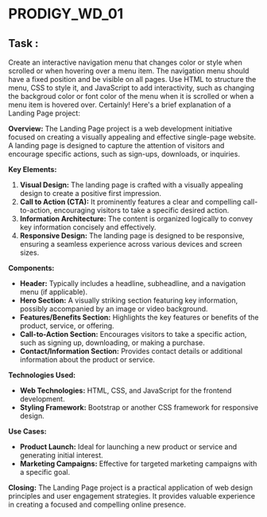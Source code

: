 # PRODIGY_WD_01
## Task :
Create an interactive navigation menu that changes color or style when scrolled or when hovering over a  menu item. The navigation menu should have a fixed position and be visible on all pages. Use HTML to structure the menu, CSS to style it, and JavaScript to add interactivity, such as changing the backgroud color or font color of the menu when it is scrolled or when a menu item is hovered over.
Certainly! Here's a brief explanation of a Landing Page project:


**Overview:**
The Landing Page project is a web development initiative focused on creating a visually appealing and effective single-page website. A landing page is designed to capture the attention of visitors and encourage specific actions, such as sign-ups, downloads, or inquiries.

**Key Elements:**
1. **Visual Design:** The landing page is crafted with a visually appealing design to create a positive first impression.
2. **Call to Action (CTA):** It prominently features a clear and compelling call-to-action, encouraging visitors to take a specific desired action.
3. **Information Architecture:** The content is organized logically to convey key information concisely and effectively.
4. **Responsive Design:** The landing page is designed to be responsive, ensuring a seamless experience across various devices and screen sizes.

**Components:**
- **Header:** Typically includes a headline, subheadline, and a navigation menu (if applicable).
- **Hero Section:** A visually striking section featuring key information, possibly accompanied by an image or video background.
- **Features/Benefits Section:** Highlights the key features or benefits of the product, service, or offering.
- **Call-to-Action Section:** Encourages visitors to take a specific action, such as signing up, downloading, or making a purchase.
- **Contact/Information Section:** Provides contact details or additional information about the product or service.

**Technologies Used:**
- **Web Technologies:** HTML, CSS, and JavaScript for the frontend development.
- **Styling Framework:** Bootstrap or another CSS framework for responsive design.

**Use Cases:**
- **Product Launch:** Ideal for launching a new product or service and generating initial interest.
- **Marketing Campaigns:** Effective for targeted marketing campaigns with a specific goal.

**Closing:**
The Landing Page project is a practical application of web design principles and user engagement strategies. It provides valuable experience in creating a focused and compelling online presence.
